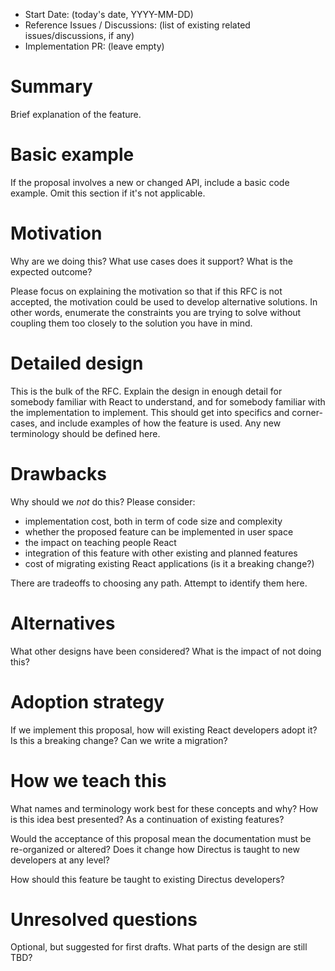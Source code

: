 - Start Date: (today's date, YYYY-MM-DD)
- Reference Issues / Discussions: (list of existing related issues/discussions, if any)
- Implementation PR: (leave empty)

# Summary

Brief explanation of the feature.

# Basic example

If the proposal involves a new or changed API, include a basic code example.
Omit this section if it's not applicable.

# Motivation

Why are we doing this? What use cases does it support? What is the expected
outcome?

Please focus on explaining the motivation so that if this RFC is not accepted,
the motivation could be used to develop alternative solutions. In other words,
enumerate the constraints you are trying to solve without coupling them too
closely to the solution you have in mind.

# Detailed design

This is the bulk of the RFC. Explain the design in enough detail for somebody
familiar with React to understand, and for somebody familiar with the
implementation to implement. This should get into specifics and corner-cases,
and include examples of how the feature is used. Any new terminology should be
defined here.

# Drawbacks

Why should we _not_ do this? Please consider:

- implementation cost, both in term of code size and complexity
- whether the proposed feature can be implemented in user space
- the impact on teaching people React
- integration of this feature with other existing and planned features
- cost of migrating existing React applications (is it a breaking change?)

There are tradeoffs to choosing any path. Attempt to identify them here.

# Alternatives

What other designs have been considered? What is the impact of not doing this?

# Adoption strategy

If we implement this proposal, how will existing React developers adopt it? Is
this a breaking change? Can we write a migration?

# How we teach this

What names and terminology work best for these concepts and why? How is this
idea best presented? As a continuation of existing features?

Would the acceptance of this proposal mean the documentation must be
re-organized or altered? Does it change how Directus is taught to new developers
at any level?

How should this feature be taught to existing Directus developers?

# Unresolved questions

Optional, but suggested for first drafts. What parts of the design are still
TBD?
